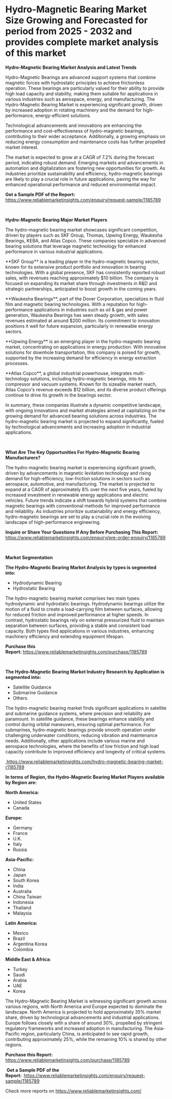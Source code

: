 <p><h1>Hydro-Magnetic Bearing Market Size Growing and Forecasted for period from 2025 - 2032 and provides complete market analysis of this market</h1></p><p><strong>Hydro-Magnetic Bearing Market Analysis and Latest Trends</strong></p>
<p><p>Hydro-Magnetic Bearings are advanced support systems that combine magnetic forces with hydrostatic principles to achieve frictionless operation. These bearings are particularly valued for their ability to provide high load capacity and stability, making them suitable for applications in various industries such as aerospace, energy, and manufacturing. The Hydro-Magnetic Bearing Market is experiencing significant growth, driven by increased adoption in rotating machinery and the demand for high-performance, energy-efficient solutions. </p><p>Technological advancements and innovations are enhancing the performance and cost-effectiveness of hydro-magnetic bearings, contributing to their wider acceptance. Additionally, a growing emphasis on reducing energy consumption and maintenance costs has further propelled market interest. </p><p>The market is expected to grow at a CAGR of 7.2% during the forecast period, indicating robust demand. Emerging markets and advancements in automation and digitalization are fostering new opportunities for growth. As industries prioritize sustainability and efficiency, hydro-magnetic bearings are likely to play a crucial role in future applications, paving the way for enhanced operational performance and reduced environmental impact.</p></p>
<p><strong>Get a Sample PDF of the Report:&nbsp;</strong> <a href="https://www.reliablemarketinsights.com/enquiry/request-sample/1185789?utm_campaign=2747&utm_medium=2&utm_source=Github&utm_content=ia&utm_term=28022025&utm_id=hydro-magnetic-bearing">https://www.reliablemarketinsights.com/enquiry/request-sample/1185789</a></p>
<p>&nbsp;</p>
<p><strong>Hydro-Magnetic Bearing Major Market Players</strong></p>
<p><p>The hydro-magnetic bearing market showcases significant competition, driven by players such as SKF Group, Thomas, Upwing Energy, Waukesha Bearings, KEBA, and Atlas Copco. These companies specialize in advanced bearing solutions that leverage magnetic technology for enhanced performance in various industrial applications.</p><p>**SKF Group** is a leading player in the hydro-magnetic bearing sector, known for its extensive product portfolio and innovation in bearing technologies. With a global presence, SKF has consistently reported robust sales, with revenues reaching approximately $10 billion. The company is focused on expanding its market share through investments in R&D and strategic partnerships, anticipated to boost growth in the coming years.</p><p>**Waukesha Bearings**, part of the Dover Corporation, specializes in fluid film and magnetic bearing technologies. With a reputation for high-performance applications in industries such as oil & gas and power generation, Waukesha Bearings has seen steady growth, with sales revenues estimated at around $200 million. Its commitment to innovation positions it well for future expansion, particularly in renewable energy sectors.</p><p>**Upwing Energy** is an emerging player in the hydro-magnetic bearing market, concentrating on applications in energy production. With innovative solutions for downhole transportation, this company is poised for growth, supported by the increasing demand for efficiency in energy extraction processes.</p><p>**Atlas Copco**, a global industrial powerhouse, integrates multi-technology solutions, including hydro-magnetic bearings, into its compressor and vacuum systems. Known for its sizeable market reach, Atlas Copco's revenue exceeds $12 billion, and its diverse product offerings continue to drive its growth in the bearings sector.</p><p>In summary, these companies illustrate a dynamic competitive landscape, with ongoing innovations and market strategies aimed at capitalizing on the growing demand for advanced bearing solutions across industries. The hydro-magnetic bearing market is projected to expand significantly, fueled by technological advancements and increasing adoption in industrial applications.</p></p>
<p>&nbsp;</p>
<p><strong>What Are The Key Opportunities For Hydro-Magnetic Bearing Manufacturers?</strong></p>
<p><p>The hydro-magnetic bearing market is experiencing significant growth, driven by advancements in magnetic levitation technology and rising demand for high-efficiency, low-friction solutions in sectors such as aerospace, automotive, and manufacturing. The market is projected to expand at a CAGR of approximately 8% over the next five years, fueled by increased investment in renewable energy applications and electric vehicles. Future trends indicate a shift towards hybrid systems that combine magnetic bearings with conventional methods for improved performance and reliability. As industries prioritize sustainability and energy efficiency, hydro-magnetic bearings are set to play a crucial role in the evolving landscape of high-performance engineering.</p></p>
<p><strong>Inquire or Share Your Questions If Any Before Purchasing This Report:</strong> <a href="https://www.reliablemarketinsights.com/enquiry/pre-order-enquiry/1185789?utm_campaign=2747&utm_medium=2&utm_source=Github&utm_content=ia&utm_term=28022025&utm_id=hydro-magnetic-bearing">https://www.reliablemarketinsights.com/enquiry/pre-order-enquiry/1185789</a></p>
<p>&nbsp;</p>
<p><strong>Market Segmentation</strong></p>
<p><strong>The Hydro-Magnetic Bearing Market Analysis by types is segmented into:</strong></p>
<p><ul><li>Hydrodynamic Bearing</li><li>Hydrostatic Bearing</li></ul></p>
<p><p>The hydro-magnetic bearing market comprises two main types: hydrodynamic and hydrostatic bearings. Hydrodynamic bearings utilize the motion of a fluid to create a load-carrying film between surfaces, allowing for reduced friction and improved performance at higher speeds. In contrast, hydrostatic bearings rely on external pressurized fluid to maintain separation between surfaces, providing a stable and consistent load capacity. Both types find applications in various industries, enhancing machinery efficiency and extending equipment lifespan.</p></p>
<p><strong>Purchase this Report:&nbsp;</strong><a href="https://www.reliablemarketinsights.com/purchase/1185789?utm_campaign=2747&utm_medium=2&utm_source=Github&utm_content=ia&utm_term=28022025&utm_id=hydro-magnetic-bearing">https://www.reliablemarketinsights.com/purchase/1185789</a></p>
<p>&nbsp;</p>
<p><strong>The Hydro-Magnetic Bearing Market Industry Research by Application is segmented into:</strong></p>
<p><ul><li>Satellite Guidance</li><li>Submarine Guidance</li><li>Others</li></ul></p>
<p><p>The hydro-magnetic bearing market finds significant applications in satellite and submarine guidance systems, where precision and reliability are paramount. In satellite guidance, these bearings enhance stability and control during orbital maneuvers, ensuring optimal performance. For submarines, hydro-magnetic bearings provide smooth operation under challenging underwater conditions, reducing vibration and maintenance needs. Additionally, other applications include various marine and aerospace technologies, where the benefits of low friction and high load capacity contribute to improved efficiency and longevity of critical systems.</p></p>
<p><a href="https://www.reliablemarketinsights.com/hydro-magnetic-bearing-market-r1185789?utm_campaign=2747&utm_medium=2&utm_source=Github&utm_content=ia&utm_term=28022025&utm_id=hydro-magnetic-bearing">&nbsp;https://www.reliablemarketinsights.com/hydro-magnetic-bearing-market-r1185789</a></p>
<p><strong>In terms of Region, the Hydro-Magnetic Bearing Market Players available by Region are:</strong></p>
<p>
    <p> <strong> North America: </strong>
        <ul>
            <li>United States</li>
            <li>Canada</li>
        </ul>
        </p> 
    <p> <strong> Europe: </strong>
        <ul>
            <li>Germany</li>
            <li>France</li>
            <li>U.K.</li>
            <li>Italy</li>
            <li>Russia</li>
        </ul>
        </p> 
    <p> <strong> Asia-Pacific: </strong>
        <ul>
            <li>China</li>
            <li>Japan</li>
            <li>South Korea</li>
            <li>India</li>
            <li>Australia</li>
            <li>China Taiwan</li>
            <li>Indonesia</li>
            <li>Thailand</li>
            <li>Malaysia</li>
        </ul>
        </p> 
    <p> <strong> Latin America: </strong>
        <ul>
            <li>Mexico</li>
            <li>Brazil</li>
            <li>Argentina Korea</li>
            <li>Colombia</li>
        </ul>
        </p> 
    <p> <strong> Middle East & Africa: </strong>
        <ul>
            <li>Turkey</li>
            <li>Saudi</li>
            <li>Arabia</li>
            <li>UAE</li>
            <li>Korea</li>
        </ul>
    </p>
    </p>
<p><p>The Hydro-Magnetic Bearing Market is witnessing significant growth across various regions, with North America and Europe expected to dominate the landscape. North America is projected to hold approximately 35% market share, driven by technological advancements and industrial applications. Europe follows closely with a share of around 30%, propelled by stringent regulatory frameworks and increased adoption in manufacturing. The Asia-Pacific region, particularly China, is anticipated to see rapid growth, contributing approximately 25%, while the remaining 10% is shared by other regions.</p></p>
<p><strong>Purchase this Report: </strong><a href="https://www.reliablemarketinsights.com/purchase/1185789?utm_campaign=2747&utm_medium=2&utm_source=Github&utm_content=ia&utm_term=28022025&utm_id=hydro-magnetic-bearing">https://www.reliablemarketinsights.com/purchase/1185789</a></p>
<p>&nbsp;<strong>Get a Sample PDF of the Report:&nbsp;&nbsp;</strong><a href="https://www.reliablemarketinsights.com/enquiry/request-sample/1185789?utm_campaign=2747&utm_medium=2&utm_source=Github&utm_content=ia&utm_term=28022025&utm_id=hydro-magnetic-bearing">https://www.reliablemarketinsights.com/enquiry/request-sample/1185789</a></p>
<p><strong></strong></p>
<p>Check more reports on <a href="https://www.reliablemarketinsights.com/?utm_campaign=2747&utm_medium=2&utm_source=Github&utm_content=ia&utm_term=28022025&utm_id=hydro-magnetic-bearing">https://www.reliablemarketinsights.com/</a></p>